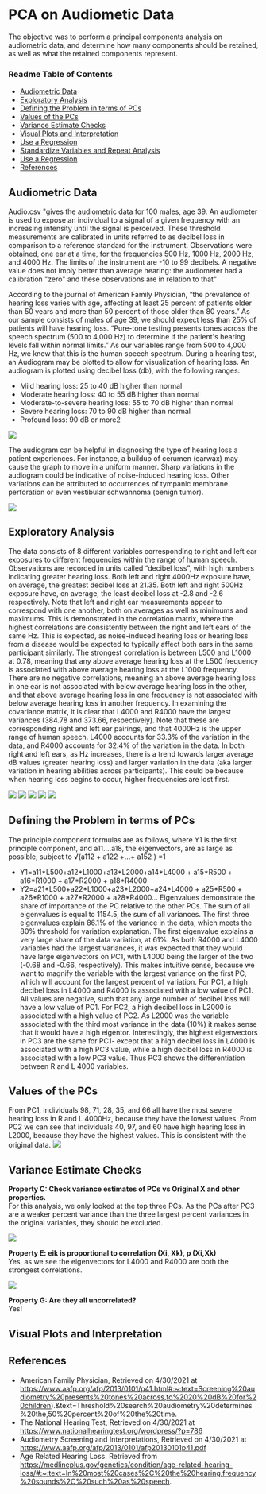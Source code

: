 # PCA on Audiometic Data
The objective was to perform a principal components analysis on audiometric data, and determine how many components should be retained, as well as what the retained components represent.

### Readme Table of Contents
* [Audiometric Data]()
* [Exploratory Analysis]()
* [Defining the Problem in terms of PCs]()
* [Values of the PCs]()
* [Variance Estimate Checks]()
* [Visual Plots and Interpretation]()
* [Use a Regression]()
* [Standardize Variables and Repeat Analysis]()
* [Use a Regression]()
* [References]()

## Audiometric Data
Audio.csv "gives the audiometric data for 100 males, age 39. An audiometer is used to expose an individual to a signal of a given frequency with an increasing intensity until the signal is perceived. These threshold measurements are calibrated in units referred to as decibel loss in comparison to a reference standard for the instrument. Observations were obtained, one ear at a time, for the frequencies 500 Hz, 1000 Hz, 2000 Hz, and 4000 Hz. The limits of the instrument are -10 to 99 decibels. A negative value does not imply better than average hearing: the audiometer had a calibration "zero" and these observations are in relation to that"

According to the journal of American Family Physician, “the prevalence of hearing loss varies with age, affecting at least 25 percent of patients older than 50 years and more than 50 percent of those older than 80 years.” As our sample consists of males of age 39, we should expect less than 25% of patients will have hearing loss. “Pure-tone testing presents tones across the speech spectrum (500 to 4,000 Hz) to determine if the patient's hearing levels fall within normal limits.” As our variables range from 500 to 4,000 Hz, we know that this is the human speech spectrum. During a hearing test, an Audiogram may be plotted to allow for visualization of hearing loss. An audiogram is plotted using decibel loss (db), with the following ranges:
* Mild hearing loss: 25 to 40 dB higher than normal
* Moderate hearing loss: 40 to 55 dB higher than normal
* Moderate-to-severe hearing loss: 55 to 70 dB higher than normal
* Severe hearing loss: 70 to 90 dB higher than normal
* Profound loss: 90 dB or more2

![](https://github.com/JaclynGlosson/PCA-on-Audiometic-Data/blob/fc2b30acecce2b8fe6f8652e0f118fd3693cc22c/Images/image19.png)

The audiogram can be helpful in diagnosing the type of hearing loss a patient experiences. For instance, a buildup of cerumen (earwax) may cause the graph to move in a uniform manner.  Sharp variations in the audiogram could be indicative of noise-induced hearing loss. Other variations can be attributed to occurrences of  tympanic membrane perforation or even vestibular schwannoma (benign tumor).

![](https://github.com/JaclynGlosson/PCA-on-Audiometic-Data/blob/fc2b30acecce2b8fe6f8652e0f118fd3693cc22c/Images/image3.png)

## Exploratory Analysis
The data consists of 8 different variables corresponding to right and left ear exposures to different frequencies within the range of human speech. Observations are recorded in units called “decibel loss”, with high numbers indicating greater hearing loss. Both left and right 4000Hz exposure have, on average, the greatest decibel loss at 21.35. Both left and right 500Hz exposure have, on average, the least decibel loss at -2.8 and -2.6 respectively. Note that left and right ear measurements appear to correspond with one another, both on averages as well as minimums and maximums. This is demonstrated in the correlation matrix, where the highest correlations are consistently between the right and left ears of the same Hz. This is expected, as noise-induced hearing loss or hearing loss from a disease would be expected to typically affect both ears in the same participant similarly. The strongest correlation is between L500 and L1000 at 0.78, meaning that any above average hearing loss at the L500 frequency is associated with above average hearing loss at the L1000 frequency. There are no negative correlations, meaning an above average hearing loss in one ear is not associated with below average hearing loss in the other, and that above average hearing loss in one frequency is not associated with below average hearing loss in another frequency. In examining the covariance matrix, it is clear that L4000 and R4000 have the largest variances (384.78 and 373.66, respectively). Note that these are corresponding right and left ear pairings, and that 4000Hz is the upper range of human speech. L4000 accounts for 33.3% of the variation in the data, and R4000 accounts for 32.4% of the variation in the data. In both right and left ears, as Hz increases, there is a trend towards larger average dB values (greater hearing loss) and larger variation in the data (aka larger variation in hearing abilities across participants). This could be because when hearing loss begins to occur, higher frequencies are lost first.

![](https://github.com/JaclynGlosson/PCA-on-Audiometic-Data/blob/fc2b30acecce2b8fe6f8652e0f118fd3693cc22c/Images/image23.png)
![](https://github.com/JaclynGlosson/PCA-on-Audiometic-Data/blob/fc2b30acecce2b8fe6f8652e0f118fd3693cc22c/Images/image49.png)
![](https://github.com/JaclynGlosson/PCA-on-Audiometic-Data/blob/fc2b30acecce2b8fe6f8652e0f118fd3693cc22c/Images/image28.png)
![](https://github.com/JaclynGlosson/PCA-on-Audiometic-Data/blob/79448ccbcc5fc74b6da2f2076deaa9f8afa14025/Images/image50.png)
![](https://github.com/JaclynGlosson/PCA-on-Audiometic-Data/blob/79448ccbcc5fc74b6da2f2076deaa9f8afa14025/Images/image2.png)

## Defining the Problem in terms of PCs
The principle component formulas are as follows, where Y1 is the first principle component, and a11….a18, the eigenvectors, are as large as possible, subject to √(a112 + a122  +...+ a152 ) =1

* Y1=a11\*L500+a12\*L1000+a13\*L2000+a14\*L4000 + a15\*R500 + a16\*R1000 + a17\*R2000 + a18\*R4000
* Y2=a21\*L500+a22\*L1000+a23\*L2000+a24\*L4000 + a25\*R500 + a26\*R1000 + a27\*R2000 + a28\*R4000...
Eigenvalues demonstrate the share of importance of the PC relative to the other PCs. The sum of all eigenvalues is equal to 1154.5, the sum of all variances. The first three eigenvalues explain 86.1% of the variance in the data, which meets the 80% threshold for variation explanation. The first eigenvalue explains a very large share of the data variation, at 61%. As both R4000 and L4000 variables had the largest variances, it was expected that they would have large eigenvectors on PC1, with L4000 being the larger of the two (-0.68 and -0.66, respectively). This makes intuitive sense, because we want to magnify the variable with the largest variance on the first PC, which will account for the largest percent of variation. For PC1, a high decibel loss in L4000 and R4000 is associated with a low value of PC1. All values are negative, such that any large number of decibel loss will have a low value of PC1. For PC2, a high decibel loss in L2000 is associated with a high value of PC2. As L2000 was the variable associated with the third most variance in the data (10%) it makes sense that it would have a high eigentor. Interestingly, the highest eigenvectors in PC3 are the same for PC1- except that a high decibel loss in L4000 is associated with a high PC3 value, while a high decibel loss in R4000 is associated with a low PC3 value. Thus PC3 shows the differentiation between R and L 4000 variables.

## Values of the PCs
From PC1, individuals 98, 71, 28, 35, and 66 all have the most severe hearing loss in R and L 4000Hz, because they have the lowest values. From PC2 we can see that individuals 40, 97, and 60 have high hearing loss in L2000, because they have the highest values. This is consistent with the original data.
![](https://github.com/JaclynGlosson/PCA-on-Audiometic-Data/blob/0720d79525c1eb852c9f7ba3027193851621ee5f/Images/image11.png)

## Variance Estimate Checks

<b>Property C: Check variance estimates of PCs vs Original X and other properties.</b><br>
For this analysis, we only looked at the top three PCs. As the PCs after PC3 are a weaker percent variance than the three largest percent variances in the original variables, they should be excluded. 

![](https://github.com/JaclynGlosson/PCA-on-Audiometic-Data/blob/0720d79525c1eb852c9f7ba3027193851621ee5f/Images/image4.png)

<b>Property E: eik is proportional to correlation (Xi, Xk), p (Xi,Xk)</b><br>
Yes, as we see the eigenvectors for L4000 and R4000 are both the strongest correlations.

![](https://github.com/JaclynGlosson/PCA-on-Audiometic-Data/blob/0720d79525c1eb852c9f7ba3027193851621ee5f/Images/image30.png)

<b>Property G: Are they all uncorrelated? </b><br>
Yes!

## Visual Plots and Interpretation

## References
* American Family Physician, Retrieved on 4/30/2021 at https://www.aafp.org/afp/2013/0101/p41.html#:~:text=Screening%20audiometry%20presents%20tones%20across,to%2020%20dB%20for%20children).&text=Threshold%20search%20audiometry%20determines%20the,50%20percent%20of%20the%20time.
* The National Hearing Test, Retrieved on 4/30/2021 at https://www.nationalhearingtest.org/wordpress/?p=786
* Audiometry Screening and Interpretations, Retrieved on 4/30/2021 at https://www.aafp.org/afp/2013/0101/afp20130101p41.pdf 
* Age Related Hearing Loss. Retrieved from https://medlineplus.gov/genetics/condition/age-related-hearing-loss/#:~:text=In%20most%20cases%2C%20the%20hearing,frequency%20sounds%2C%20such%20as%20speech.


